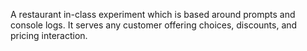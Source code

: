 A restaurant in-class experiment which is based around prompts and console logs. 
It serves any customer offering choices, discounts, and pricing interaction.